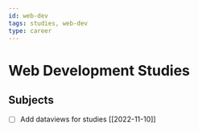 ```yaml
---
id: web-dev
tags: studies, web-dev
type: career
---
```


# Web Development Studies

## Subjects

- [ ] Add dataviews for studies [[2022-11-10]]